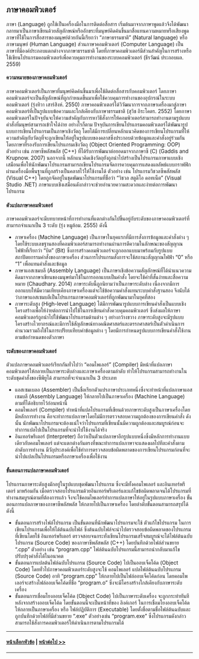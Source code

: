 ## ภาษาคอมพิวเตอร์
ภาษา (Language) ถูกใช้เป็นเครื่องมือในการติดต่อสื่อสาร เริ่มต้นมาจากภาษาพูดแล้วจึงได้พัฒนากลายมาเป็นภาษาเขียนด้วยสัญลักษณ์หรืออักขระที่มนุษย์คิดค้นขึ้นมาสื่อแทนความหมายหรือเสียงพูด ภาษาที่ใช้ในการสื่อสารของมนุษย์ด้วยกันนี้เรียกว่า “ภาษาธรรมชาติ” (Natural language) หรือ ภาษามนุษย์ (Human Language) ส่วนภาษาคอมพิวเตอร์ (Computer Language) เป็นภาษาที่มีองค์ประกอบแตกต่างจากภาษาธรรมชาติ โดยที่ภาษาคอมพิวเตอร์มีส่วนสำคัญในการสร้างหรือใช้เขียนโปรแกรมคอมพิวเตอร์เพื่อควบคุมการทำงานของระบบคอมพิวเตอร์ (ธีรวัฒน์ ประกอบผล. 2559)

#### ความหมายของภาษาคอมพิวเตอร์
ภาษาคอมพิวเตอร์เป็นภาษาที่มนุษย์คิดค้นขึ้นมาเพื่อใช้ติดต่อสื่อสารกับคอมพิวเตอร์ โดยภาษาคอมพิวเตอร์จะเป็นสัญลักษณ์ที่ถูกกำหนดขึ้นมาเพื่อใช้ควบคุมการทำงานของอุปกรณ์ในระบบคอมพิวเตอร์ (รุ่งทิวา เสาร์สิงห์. 2550) ภาษาคอมพิวเตอร์ได้วิวัฒนาการจากภาษาเครื่องมาสู่ภาษาคอมพิวเตอร์ที่เป็นรูปแบบข้อความและใกล้เคียงกับภาษาธรรมชาติ 
(สุวิช ถิระโคตร. 2552) โดยภาษาคอมพิวเตอร์ในปัจจุบันจะให้ความสำคัญกับการหาวิธีสั่งการให้คอมพิวเตอร์สามารถทำงานตามรูปแบบคำสั่งที่มนุษย์สามารถเข้าใจได้ง่าย  อย่างไรก็ตาม ปัจจุบันการเขียนโปรแกรมคอมพิวเตอร์ได้พัฒนารูปแบบการเขียนโปรแกรมเป็นภาษาเชิงวัตถุ โดยได้มีการเปลี่ยนหลักแนวคิดของการเขียนโปรแกรมที่ให้ความสำคัญกับวัตถุที่จะถูกเขียนให้อยู่ในรูปแบบของคลาสซึ่งประกอบด้วยข้อมูลและคำสั่งอยู่ร่วมกัน โดยภาษาที่รองรับการเขียนโปรแกรมเชิงวัตถุ (Object Oriented Programming: OOP) ตัวอย่าง เช่น ภาษาซีพลัสพลัส (C++) ที่ได้รับการพัฒนาต่อยอดมาจากภาษาซี (C) (Gaddis and Krupnow. 2007) นอกจากนี้ หลักแนวคิดเชิงวัตถุยังถูกนำไปสร้างเป็นโปรแกรมภาษาแบบเชิงเสมือนเพื่อให้นักพัฒนาโปรแกรมสามารถเขียนโปรแกรมจัดการควบคุมการแสดงผลลัพธ์แบบกราฟฟิกผ่านเครื่องมือพื้นฐานที่ถูกสร้างเป็นคลาสไว้ให้ใช้งานได้ ตัวอย่าง เช่น โปรแกรมวิชวลซีพสัสพลัส (Visual C++) โดยถูกจัดอยู่ในชุดพัฒนาโปรแกรมที่ชื่อว่า “วิชวล สตูดิโอ ดอทเน็ต” (Visual Studio .NET) ภาษาแบบเชิงเสมือนดังกล่าวจะช่วยอำนวยความสะดวกและง่ายต่อการพัฒนาโปรแกรม

#### ตัวแปลภาษาคอมพิวเตอร์
ภาษาคอมพิวเตอร์จะมีบทบาทหน้าที่การทำงานที่แตกต่างกันไปขึ้นอยู่กับระดับของภาษาคอมพิวเตอร์ที่สามารถจำแนกเป็น 3 ระดับ (รุ่ง หมูล้อม. 2555)  ดังนี้
* ภาษาเครื่อง (Machine Language) เป็นภาษาในยุคแรกที่มีการสั่งการข้อมูลและคำสั่งต่าง ๆ  โดยใช้ระบบเลขฐานสองที่คอมพิวเตอร์สามารถทำงานผ่านการตีความในลักษณะของสัญญาณไฟฟ้าที่เรียกว่า “บิต” (Bit) ซึ่งการสร้างคอมพิวเตอร์จะถูกออกแบบมาพร้อมกับรูปแบบสถาปัตยกรรมคำสั่งของภาษาเครื่อง ส่วนการโปรแกรมสั่งการจะใช้สถานะสัญญาณไฟฟ้า “0” หรือ “1” เพื่อแทนคำสั่งและข้อมูล
* ภาษาแอสเซมบลี (Assembly Language) เป็นภาษาเชิงข้อความสัญลักษณ์ที่ได้นำแนวความคิดมาจากภาษาเขียนของมนุษย์มาใช้ในการออกแบบเป็นคำสั่ง โดยจะใช้คำที่สั้นง่ายและสื่อความหมาย (Chaudhary. 2014) ภาษาระดับนี้ถูกนิยามว่าเป็นภาษาระดับล่าง เนื่องจากมีการออกแบบให้มีความเทียบเคียงภาษาเครื่องแต่จะใช้ข้อความคำสั่งแทนระบบคำสั่งฐานสอง จึงนับได้ว่าภาษาแอสเซมบลีเป็นโปรแกรมภาษาคอมพิวเตอร์ที่ถูกพัฒนามาในยุคที่สอง 
* ภาษาระดับสูง (High-level Language) ได้มีการพัฒนารูปแบบการเขียนคำสั่งเป็นแบบเชิงโครงสร้างเพื่อให้ง่ายต่อการนำไปใช้ในการเขียนคำสั่งควบคุมคอมพิวเตอร์ ซึ่งส่งผลให้ภาษาคอมพิวเตอร์ถูกนำไปใช้พัฒนาโปรแกรมด้านต่าง ๆ อย่างกว้างขวาง ภาษาระดับสูงจะมีรูปแบบโครงสร้างไวยากรณ์และมีการใช้สัญลักษณ์ทางคณิตศาสตร์และตรรกศาสตร์เป็นตัวดำเนินการคำนวณรวมถึงใช้ในการเปรียบเทียบค่าข้อมูลต่าง ๆ โดยมีการกำหนดรูปแบบการเขียนคำสั่งใช้งานตามข้อกำหนดของตัวภาษา

#### ระดับของภาษาคอมพิวเตอร์
ตัวแปลภาษาคอมพิวเตอร์เรียกกันทั่วไปว่า “คอมไพเลอร์” (Compiler) มีหน้าที่แปลภาษาคอมพิวเตอร์ให้กลายเป็นภาษาระดับล่างและภาษาเครื่องตามลำดับ ทำให้โปรแกรมสามารถทำงานในระดับชุดคำสั่งของซีพียูได้ สามารถที่จะจำแนกเป็น 3 ประเภท
* แอสเซมเบลอ (Assembler) เป็นชื่อเรียกตัวแปรภาษาประเภทหนึ่งซึ่งจะทำหน้าที่แปลภาษาแอสเซมบลี (Assembly Language) ให้กลายไปเป็นภาษาเครื่อง (Machine Language) ตามที่ได้อธิบายไว้ก่อนหน้านี้
* คอมไพเลอร์ (Compiler) ทำหน้าที่แปลโปรแกรมที่เขียนด้วยภาษาระดับสูงเป็นภาษาเครื่องโดยมีหลักการทำงาน คือจะทำการแปลภาษาโดยไม่มีการตรวจสอบความถูกต้องของการเขียนคำสั่ง ดังนั้น นักพัฒนาโปรแกรมจะต้องแน่ใจว่าโปรแกรมที่เขียนนั้นมีความถูกต้องและสมบูรณ์ก่อนจะทำการแปลไปเป็นโปรแกรมที่จะนำไปใช้งานได้จริง
* อินเทอร์พรีเตอร์ (Interpreter) ถือว่าเป็นตัวแปลภาษาอีกรูปแบบหนึ่งซึ่งมีหลักการทำงานแบบเดียวกับคอมไพเลอร์ แต่จะแตกต่างกันตรงที่ขณะทำการแปลภาษาจะแสดงผลไปทีละคำสั่งตามลำดับการทำงาน มีวัถุประสงค์เพื่อใช้ทำการตรวจสอบข้อผิดพลาดของการเขียนโปรแกรมก่อนที่จะนำไปแปลเป็นโปรแกรมหรือภาษาเครื่องเพื่อใช้งาน

#### ขั้นตอนการแปลภาษาคอมพิวเตอร์
โปรแกรมภาษาระดับสูงมักอยู่ในรูปแบบชุดพัฒนาโปรแกรม ซึ่งจะมีทั้งคอมไพเลอร์ และอินเทอร์พรีเตอร์ มาพร้อมกัน เมื่อตรวจสอบโปรแกรมด้วยอินเทอร์พรีเตอร์และแก้ไขข้อผิดพลาดจนได้โปรแกรมที่ทำงานสมบูรณ์ตามที่ต้องการแล้ว จึงจะใช้คอมไพเลอร์ทำการแปลภาษาให้อยู่ในรูปแบบภาษาเครื่อง ขั้นตอนการแปลภาษาของภาษาซีพลัสพลัส ให้กลายไปเป็นภาษาเครื่อง โดยลำดับขั้นตอนสามารถสรุปได้ ดังนี้
* ขั้นตอนการสร้างไฟล์โปรแกรม เป็นขั้นตอนที่นักพัฒนาโปรแกรมจะใช้ ตัวแก้ไขโปรแกรม ในการเขียนโปรแกรมเพื่อให้ได้ต้นฉบับไฟล์ ซึ่งต้นฉบับไฟล์จะนำไปตรวจสอบข้อผิดพลาดของโปรแกรมที่เขียนโดยใช้ อินเทอร์พรีเตอร์ ตรวจสอบจนกระทั่งเขียนโปรแกรมเสร็จสมบูรณ์จะได้ไฟล์ต้นฉบับโปรแกรม (Source Code) ของภาษาซีพลัสพลัส (C++) โดยบันทึกด้วยไฟล์ส่วนขยาย “.cpp” ตัวอย่าง เช่น “program.cpp” ไฟล์ต้นฉบับโปรแกรมนี้สามารถนำกลับมาแก้ไขปรับปรุงคำสั่งได้ในอนาคต
* ขั้นตอนการแปลต้นไฟล์ฉบับโปรแกรม (Source Code) ไปเป็นออบเจ็คโค้ด (Object Code) โดยทั่วไปภาษาคอมพิวเตอร์ระดับสูงจะใช้ คอมไพเลอร์ แปลไฟล์ต้นฉบับโปรแกรม (Source Code) อาทิ “program.cpp” ให้กลายไปเป็นไฟล์ออบเจ็คโค้ดก่อน โดยคอมไพเลอร์จะสร้างไฟล์ออบเจ็คโค้ดที่ชื่อ “program.o” ซึ่งจะมีโครงสร้างใกล้เคียงกับภาษาระดับเครื่อง
* ขั้นตอนการเชื่อมโยงออบเจ็คโค้ด (Object Code) ไปเป็นภาษาระดับเครื่อง จะถูกกระทำทันทีหลังจากสร้างออบเจ็คโค้ด โดยขั้นตอนนี้จะเป็นหน้าที่ของ ลิงค์เกอร์ ในการเชื่อมโยงออบเจ็คโค้ดให้กลายเป็นภาษาเครื่อง หรือ ไฟล์ปฏิบัติการ (Executable) โดยตั้งชื่อตามชื่อไฟล์ต้นฉบับและถูกบันทึกด้วยไฟล์ที่มีส่วนขยาย “.exe” ตัวอย่างเช่น “program.exe” ซึ่งโปรแกรมดังกล่าวสามารถใช้สั่งการคอมพิวเตอร์ให้ดำเนินการตามโปรแกรมได้

---
#### [หน้าเลือกหัวข้อ](README.md) | [หน้าต่อไป >>](0103.md)
---
